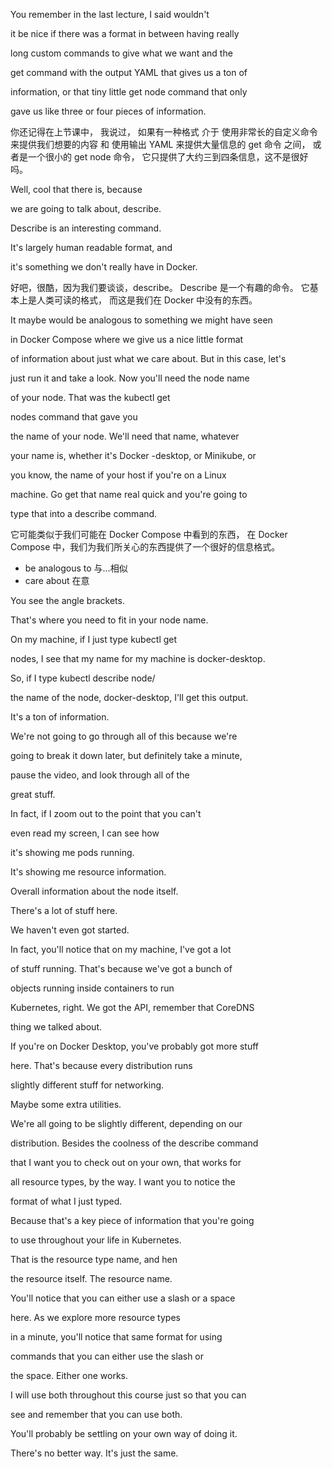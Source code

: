 You remember in the last lecture, I said wouldn't

it be nice if there was a format in between having really

long custom commands to give what we want and the

get command with the output YAML that gives us a ton of

information, or that tiny little get node command that only

gave us like three or four pieces of information.

你还记得在上节课中，
我说过，
如果有一种格式
介于
使用非常长的自定义命令来提供我们想要的内容
和
使用输出 YAML 来提供大量信息的 get 命令
之间，
或者是一个很小的 get node 命令，
它只提供了大约三到四条信息，这不是很好吗。

Well, cool that there is, because

we are going to talk about, describe.

Describe is an interesting command.

It's largely human readable format, and

it's something we don't really have in Docker.

好吧，很酷，因为我们要谈谈，describe。
Describe 是一个有趣的命令。
它基本上是人类可读的格式，
而这是我们在 Docker 中没有的东西。

It maybe would be analogous to something we might have seen

in Docker Compose where we give us a nice little format

of information about just what we care about. But in this case, let's

just run it and take a look. Now you'll need the node name

of your node. That was the kubectl get

nodes command that gave you

the name of your node. We'll need that name, whatever

your name is, whether it's Docker -desktop, or Minikube, or

you know, the name of your host if you're on a Linux

machine. Go get that name real quick and you're going to

type that into a describe command.

它可能类似于我们可能在 Docker Compose 中看到的东西，
在 Docker Compose 中，我们为我们所关心的东西提供了一个很好的信息格式。
* be analogous to 与…相似
* care about 在意


You see the angle brackets.

That's where you need to fit in your node name.

On my machine, if I just type kubectl get

nodes, I see that my name for my machine is docker-desktop.

So, if I type kubectl describe node/

the name of the node, docker-desktop, I'll get this output.

It's a ton of information.

We're not going to go through all of this because we're

going to break it down later, but definitely take a minute,

pause the video, and look through all of the

great stuff.

In fact, if I zoom out to the point that you can't

even read my screen, I can see how

it's showing me pods running.

It's showing me resource information.

Overall information about the node itself.

There's a lot of stuff here.

We haven't even got started.

In fact, you'll notice that on my machine, I've got a lot

of stuff running. That's because we've got a bunch of

objects running inside containers to run

Kubernetes, right. We got the API, remember that CoreDNS

thing we talked about.

If you're on Docker Desktop, you've probably got more stuff

here. That's because every distribution runs

slightly different stuff for networking.

Maybe some extra utilities.

We're all going to be slightly different, depending on our

distribution. Besides the coolness of the describe command

that I want you to check out on your own, that works for

all resource types, by the way. I want you to notice the

format of what I just typed.

Because that's a key piece of information that you're going

to use throughout your life in Kubernetes.

That is the resource type name, and hen

the resource itself. The resource name.

You'll notice that you can either use a slash or a space

here. As we explore more resource types

in a minute, you'll notice that same format for using

commands that you can either use the slash or

the space. Either one works.

I will use both throughout this course just so that you can

see and remember that you can use both.

You'll probably be settling on your own way of doing it.

There's no better way. It's just the same.


